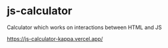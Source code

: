 # js-calculator

Calculator which works on interactions between HTML and JS

https://js-calculator-kappa.vercel.app/
